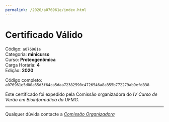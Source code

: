 ```yaml
---
permalink: /2020/a076961e/index.html
---
```


# Certificado Válido

Código: `a076961e`<br>
Categoria: **minicurso**<br>
Curso: **Proteogenômica**<br>
Carga Horária: **4**<br>
Edição: **2020**<br>


Código completo: `a076961e5d00a65d3f64ca5daa72382590c4726546a8a355b772279ab9efd838`


Este certificado foi expedido pela Comissão organizadora do *IV Curso de Verão em Bioinformática da UFMG*.

----

Qualquer dúvida contacte a [_Comissão Organizadora_](<mailto:cursobioinfoufmg@gmail.com$subject=[Certificados]>)

